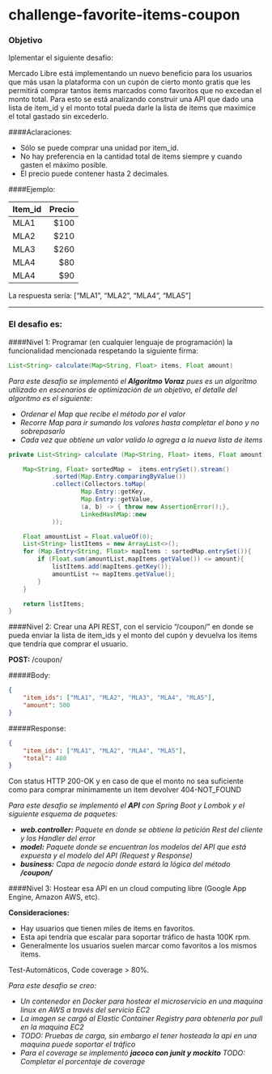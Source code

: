 # challenge-favorite-items-coupon

### Objetivo
Iplementar el siguiente desafio:

Mercado Libre está implementando un nuevo beneficio para los usuarios que más usan la 
plataforma con un cupón de cierto monto gratis que les permitirá comprar tantos items 
marcados como favoritos que no excedan el monto total. Para esto se está analizando
construir una API que dado una lista de item_id y el monto total pueda darle la lista de items
que maximice el total gastado sin excederlo.

####Aclaraciones:
- Sólo se puede comprar una unidad por item_id.
- No hay preferencia en la cantidad total de items siempre y cuando gasten el máximo
posible.
- El precio puede contener hasta 2 decimales.

####Ejemplo:

| Item_id | Precio |
| ----- | ---: |
| MLA1  | $100  |
| MLA2  | $210  |
| MLA3  | $260  |
| MLA4  | $80  |
| MLA4  | $90  |

La respuesta sería: [“MLA1”, “MLA2”, “MLA4”, “MLA5”]

___

### El desafio es:

####Nivel 1:
Programar (en cualquier lenguaje de programación) la funcionalidad mencionada
respetando la siguiente firma:

```java		
List<String> calculate(Map<String, Float> items, Float amount)
```

*Para este desafio se implementó el **Algoritmo Voraz** pues es un algoritmo 
utilizado en escenarios de optimización de un objetivo, el detalle del 
algoritmo es el siguiente:*
- *Ordenar el Map que recibe el método por el valor*
- *Recorre Map para ir sumando los valores hasta completar el bono y no sobrepasarlo*
- *Cada vez que obtiene un valor valido lo agrega a la nueva lista de items*

```java		
private List<String> calculate (Map<String, Float> items, Float amount) {

    Map<String, Float> sortedMap =  items.entrySet().stream()
            .sorted(Map.Entry.comparingByValue())
            .collect(Collectors.toMap(
                    Map.Entry::getKey,
                    Map.Entry::getValue,
                    (a, b) -> { throw new AssertionError();},
                    LinkedHashMap::new
            ));

    Float amountList = Float.valueOf(0);
    List<String> listItems = new ArrayList<>();
    for (Map.Entry<String, Float> mapItems : sortedMap.entrySet()){
        if (Float.sum(amountList,mapItems.getValue()) <= amount){
            listItems.add(mapItems.getKey());
            amountList += mapItems.getValue();
        }
    }

    return listItems;
}
```

####Nivel 2:
Crear una API REST, con el servicio “/coupon/” en donde se pueda enviar la lista de 
item_ids y el monto del cupón y devuelva los items que tendría que comprar el usuario.

**POST:** /coupon/

#####Body:

```json	
{
    "item_ids": ["MLA1", "MLA2", "MLA3", "MLA4", "MLA5"],
    "amount": 500
}
```

#####Response:

```json	
{
    "item_ids": ["MLA1", "MLA2", "MLA4", "MLA5"],
    "total": 480
}
```

Con status HTTP 200-OK y en caso de que el monto no sea suficiente como para comprar
mínimamente un item devolver 404-NOT_FOUND

*Para este desafio se implementó el **API** con Spring Boot y Lombok y el siguiente 
esquema de paquetes:*

- ***web.controller:*** *Paquete en donde se obtiene la petición Rest del cliente
    y los Handler del error*
- ***model:*** *Paquete donde se encuentran los modelos del API que está expuesta y
    el modelo del API (Request y Response)*
- ***business:*** *Capa de negocio donde estará la lógica del método* ***/coupon/***

####Nivel 3:
Hostear esa API en un cloud computing libre (Google App Engine, Amazon AWS, etc).

**Consideraciones:**

- Hay usuarios que tienen miles de items en favoritos.
- Esta api tendría que escalar para soportar tráfico de hasta 100K rpm.
- Generalmente los usuarios suelen marcar como favoritos a los mismos items.

Test-Automáticos, Code coverage > 80%.

*Para este desafio se creo:*
- *Un contenedor en Docker para hostear el microservicio en una maquina linux en AWS 
a través del servicio EC2*
- *La imagen se cargó al Elastic Container Registry para obtenerla por pull en la maquina
EC2*
- *TODO: Pruebas de carga, sin embargo el tener hosteada la api en una maquina puede soportar el tráfico*
- *Para el coverage se implementó* ***jacoco con junit y mockito*** *TODO: Completar el porcentaje de coverage*


